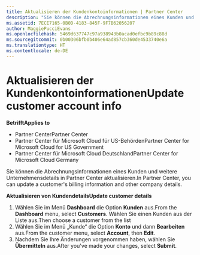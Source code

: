 ```yaml
---
title: Aktualisieren der Kundenkontoinformationen | Partner Center
description: "Sie können die Abrechnungsinformationen eines Kunden und weitere Unternehmensdetails in Partner Center aktualisieren."
ms.assetid: 7ECE7165-0B0D-4183-845F-9F7B62056207
author: MaggiePucciEvans
ms.openlocfilehash: 5469d637747c97a938943b0acad0efbc9b89c88d
ms.sourcegitcommit: 0b00306bfb0b406e64ad857cb360de4533740e6a
ms.translationtype: HT
ms.contentlocale: de-DE
---
```

# <a name="update-customer-account-info"></a><span data-ttu-id="43736-103">Aktualisieren der Kundenkontoinformationen</span><span class="sxs-lookup"><span data-stu-id="43736-103">Update customer account info</span></span>

**<span data-ttu-id="43736-104">Betrifft</span><span class="sxs-lookup"><span data-stu-id="43736-104">Applies to</span></span>**

-  <span data-ttu-id="43736-105">Partner Center</span><span class="sxs-lookup"><span data-stu-id="43736-105">Partner Center</span></span>
-  <span data-ttu-id="43736-106">Partner Center für Microsoft Cloud für US-Behörden</span><span class="sxs-lookup"><span data-stu-id="43736-106">Partner Center for Microsoft Cloud for US Government</span></span>
-  <span data-ttu-id="43736-107">Partner Center für Microsoft Cloud Deutschland</span><span class="sxs-lookup"><span data-stu-id="43736-107">Partner Center for Microsoft Cloud Germany</span></span>

<span data-ttu-id="43736-108">Sie können die Abrechnungsinformationen eines Kunden und weitere Unternehmensdetails in Partner Center aktualisieren.</span><span class="sxs-lookup"><span data-stu-id="43736-108">In Partner Center, you can update a customer's billing information and other company details.</span></span>

**<span data-ttu-id="43736-109">Aktualisieren von Kundendetails</span><span class="sxs-lookup"><span data-stu-id="43736-109">Update customer details</span></span>**

1.  <span data-ttu-id="43736-110">Wählen Sie im Menü **Dashboard** die Option **Kunden** aus.</span><span class="sxs-lookup"><span data-stu-id="43736-110">From the **Dashboard** menu, select **Customers**.</span></span> <span data-ttu-id="43736-111">Wählen Sie einen Kunden aus der Liste aus.</span><span class="sxs-lookup"><span data-stu-id="43736-111">Then choose a customer from the list</span></span>
2.  <span data-ttu-id="43736-112">Wählen Sie im Menü „Kunde“ die Option **Konto** und dann **Bearbeiten** aus.</span><span class="sxs-lookup"><span data-stu-id="43736-112">From the customer menu, select **Account**, then **Edit**.</span></span>
3.  <span data-ttu-id="43736-113">Nachdem Sie Ihre Änderungen vorgenommen haben, wählen Sie **Übermitteln** aus.</span><span class="sxs-lookup"><span data-stu-id="43736-113">After you've made your changes, select **Submit**.</span></span>

 

 



